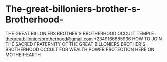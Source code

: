 # The-great-billoniers-brother-s-Brotherhood-
THE GREAT BILLONIERS BROTHER'S BROTHERHOOD OCCULT TEMPLE : thegreatbilloniersbrotherhood@gmail.com +2349166885936 HOW TO JOIN THE SACRED FRATERNITY OF THE GREAT BILLONIERS BROTHER'S BROTHERHOOD OCCULT FOR WEALTH POWER PROTECTION HERE ON MOTHER-EARTH
